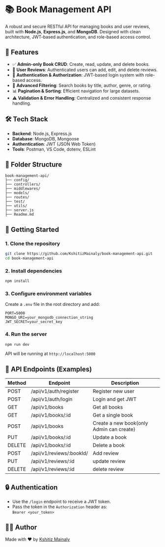 
# 📚 Book Management API
A robust and secure RESTful API for managing books and user reviews, built with **Node.js**, **Express.js**, and **MongoDB**. Designed with clean architecture, JWT-based authentication, and role-based access control.

## 🚀 Features

- ✅ **Admin-only Book CRUD**: Create, read, update, and delete books.
- 🧾 **User Reviews**: Authenticated users can add, edit, and delete reviews.
- 🔐 **Authentication & Authorization**: JWT-based login system with role-based access.
- 🔎 **Advanced Filtering**: Search books by title, author, genre, or rating.
- 📊 **Pagination & Sorting**: Efficient navigation for large datasets.
- ⚠️ **Validation & Error Handling**: Centralized and consistent response handling.

## 🛠 Tech Stack

- **Backend**: Node.js, Express.js
- **Database**: MongoDB, Mongoose
- **Authentication**: JWT (JSON Web Token)
- **Tools**: Postman, VS Code, dotenv, ESLint

## 📁 Folder Structure

```
book-management-api/
├── config/
├── controllers/
├── middlewares/
├── models/
├── routes/
├── test/
├── utils/
├── server.js
├── Readme.md
```

## 🧪 Getting Started

### 1. Clone the repository

```bash
git clone https://github.com/KshitizMainaly/book-management-api.git
cd book-management-api
```

### 2. Install dependencies

```bash
npm install
```

### 3. Configure environment variables

Create a `.env` file in the root directory and add:

```env
PORT=5000
MONGO_URI=your_mongodb_connection_string
JWT_SECRET=your_secret_key
```

### 4. Run the server

```bash
npm run dev
```

API will be running at `http://localhost:5000`

## 🧪 API Endpoints (Examples)

| Method | Endpoint                  | Description                     |
|--------|---------------------------|---------------------------------|
| POST   | /api/v1/auth/register     | Register new user               |
| POST   | /api/v1/auth/login        | Login and get JWT               |
| GET    | /api/v1/books             | Get all books                   |
| GET    | /api/v1/books/:id            | Get a single book               |
| POST   | /api/v1/books             | Create a new book(only Admin can create) 
| PUT    | /api/v1/books/:id         | Update a book     |
| DELETE | /api/v1/books/:id         | Delete a book      |
| POST   | /api/v1/reviews/:bookId/    | Add review           |
| PUT  | /api/v1/reviews/:id    | update review           |
| DELETE   | /api/v1/reviews/:id    | delete review           |




## 🔒 Authentication

- Use the `/login` endpoint to receive a JWT token.
- Pass the token in the `Authorization` header as:  
  `Bearer <your_token>`



## 🙋‍♂️ Author

Made with ❤️ by [Kshitiz Mainaly](https://github.com/KshitizMainaly)
